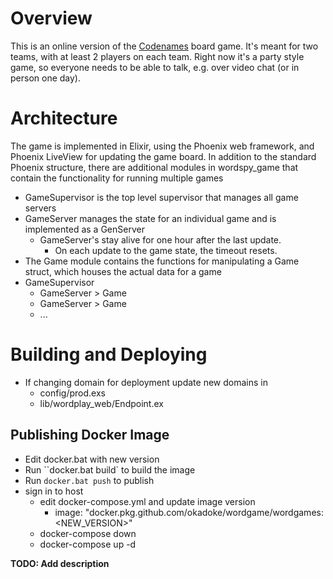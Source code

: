 # Overview

This is an online version of the [Codenames](<https://en.wikipedia.org/wiki/Codenames_(board_game)>) board game.
It's meant for two teams, with at least 2 players on each team. Right now it's a party style game, so everyone needs to be able to talk, e.g. over video chat (or in person one day).

# Architecture

The game is implemented in Elixir, using the Phoenix web framework, and Phoenix LiveView for updating the game board.
In addition to the standard Phoenix structure, there are additional modules in wordspy_game that contain the functionality for running multiple games

-   GameSupervisor is the top level supervisor that manages all game servers
-   GameServer manages the state for an individual game and is implemented as a GenServer
    -   GameServer's stay alive for one hour after the last update.
        -   On each update to the game state, the timeout resets.
-   The Game module contains the functions for manipulating a Game struct, which houses the actual data for a game
-   GameSupervisor
    -   GameServer > Game
    -   GameServer > Game
    -   ...

# Building and Deploying

-   If changing domain for deployment update new domains in
    -   config/prod.exs
    -   lib/wordplay_web/Endpoint.ex

## Publishing Docker Image

-   Edit docker.bat with new version
-   Run ``docker.bat build` to build the image
-   Run `docker.bat push` to publish
-   sign in to host
    -   edit docker-compose.yml and update image version
        -   image: "docker.pkg.github.com/okadoke/wordgame/wordgames:<NEW_VERSION>"
    -   docker-compose down
    -   docker-compose up -d

**TODO: Add description**
